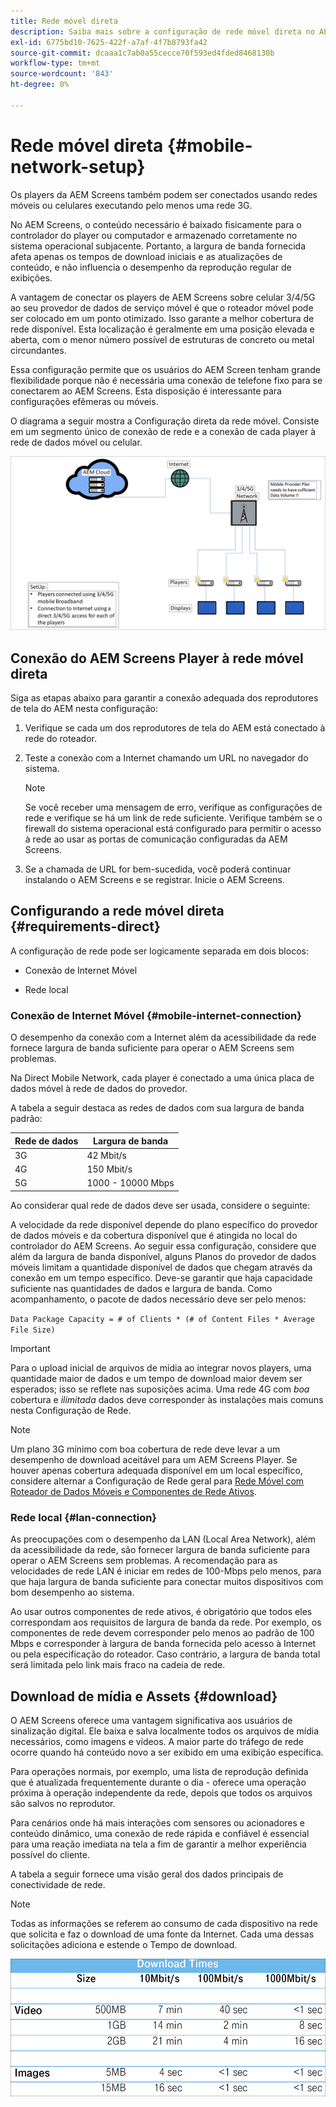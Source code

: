 ```yaml
---
title: Rede móvel direta
description: Saiba mais sobre a configuração de rede móvel direta no AEM Screens.
exl-id: 6775bd10-7625-422f-a7af-4f7b8793fa42
source-git-commit: dcaaa1c7ab0a55cecce70f593ed4fded8468130b
workflow-type: tm+mt
source-wordcount: '843'
ht-degree: 0%

---
```


# Rede móvel direta {#mobile-network-setup}

Os players da AEM Screens também podem ser conectados usando redes móveis ou celulares executando pelo menos uma rede 3G.

No AEM Screens, o conteúdo necessário é baixado fisicamente para o controlador do player ou computador e armazenado corretamente no sistema operacional subjacente. Portanto, a largura de banda fornecida afeta apenas os tempos de download iniciais e as atualizações de conteúdo, e não influencia o desempenho da reprodução regular de exibições.

A vantagem de conectar os players de AEM Screens sobre celular 3/4/5G ao seu provedor de dados de serviço móvel é que o roteador móvel pode ser colocado em um ponto otimizado. Isso garante a melhor cobertura de rede disponível. Esta localização é geralmente em uma posição elevada e aberta, com o menor número possível de estruturas de concreto ou metal circundantes.

Essa configuração permite que os usuários do AEM Screen tenham grande flexibilidade porque não é necessária uma conexão de telefone fixo para se conectarem ao AEM Screens. Esta disposição é interessante para configurações efêmeras ou móveis.

O diagrama a seguir mostra a Configuração direta da rede móvel. Consiste em um segmento único de conexão de rede e a conexão de cada player à rede de dados móvel ou celular.

![](/help/using/assets/direct-mobile-1.png)

## Conexão do AEM Screens Player à rede móvel direta

Siga as etapas abaixo para garantir a conexão adequada dos reprodutores de tela do AEM nesta configuração:

1. Verifique se cada um dos reprodutores de tela do AEM está conectado à rede do roteador.

1. Teste a conexão com a Internet chamando um URL no navegador do sistema.

   >[!NOTE]
   >Se você receber uma mensagem de erro, verifique as configurações de rede e verifique se há um link de rede suficiente. Verifique também se o firewall do sistema operacional está configurado para permitir o acesso à rede ao usar as portas de comunicação configuradas da AEM Screens.

1. Se a chamada de URL for bem-sucedida, você poderá continuar instalando o AEM Screens e se registrar. Inicie o AEM Screens.

## Configurando a rede móvel direta {#requirements-direct}

A configuração de rede pode ser logicamente separada em dois blocos:

* Conexão de Internet Móvel

* Rede local

### Conexão de Internet Móvel {#mobile-internet-connection}

O desempenho da conexão com a Internet além da acessibilidade da rede fornece largura de banda suficiente para operar o AEM Screens sem problemas.

Na Direct Mobile Network, cada player é conectado a uma única placa de dados móvel à rede de dados do provedor.

A tabela a seguir destaca as redes de dados com sua largura de banda padrão:

| Rede de dados | Largura de banda |
|--- |--- |
| 3G | 42 Mbit/s |
| 4G | 150 Mbit/s |
| 5G | 1000 - 10000 Mbps |

Ao considerar qual rede de dados deve ser usada, considere o seguinte:

A velocidade da rede disponível depende do plano específico do provedor de dados móveis e da cobertura disponível que é atingida no local do controlador do AEM Screens.
Ao seguir essa configuração, considere que além da largura de banda disponível, alguns Planos do provedor de dados móveis limitam a quantidade disponível de dados que chegam através da conexão em um tempo específico. Deve-se garantir que haja capacidade suficiente nas quantidades de dados e largura de banda.
Como acompanhamento, o pacote de dados necessário deve ser pelo menos:

`Data Package Capacity = # of Clients * (# of Content Files * Average File Size)`


>[!IMPORTANT]
>Para o upload inicial de arquivos de mídia ao integrar novos players, uma quantidade maior de dados e um tempo de download maior devem ser esperados; isso se reflete nas suposições acima. Uma rede 4G com *boa* cobertura e *ilimitada* dados deve corresponder às instalações mais comuns nesta Configuração de Rede.

>[!NOTE]
>Um plano 3G mínimo com boa cobertura de rede deve levar a um desempenho de download aceitável para um AEM Screens Player. Se houver apenas cobertura adequada disponível em um local específico, considere alternar a Configuração de Rede geral para [Rede Móvel com Roteador de Dados Móveis e Componentes de Rede Ativos](/help/using/mobile-network-router.md).


### Rede local {#lan-connection}

As preocupações com o desempenho da LAN (Local Area Network), além da acessibilidade da rede, são fornecer largura de banda suficiente para operar o AEM Screens sem problemas. A recomendação para as velocidades de rede LAN é iniciar em redes de 100-Mbps pelo menos, para que haja largura de banda suficiente para conectar muitos dispositivos com bom desempenho ao sistema.

Ao usar outros componentes de rede ativos, é obrigatório que todos eles correspondam aos requisitos de largura de banda da rede. Por exemplo, os componentes de rede devem corresponder pelo menos ao padrão de 100 Mbps e corresponder à largura de banda fornecida pelo acesso à Internet ou pela especificação do roteador. Caso contrário, a largura de banda total será limitada pelo link mais fraco na cadeia de rede.

## Download de mídia e Assets {#download}

O AEM Screens oferece uma vantagem significativa aos usuários de sinalização digital. Ele baixa e salva localmente todos os arquivos de mídia necessários, como imagens e vídeos. A maior parte do tráfego de rede ocorre quando há conteúdo novo a ser exibido em uma exibição específica.

Para operações normais, por exemplo, uma lista de reprodução definida que é atualizada frequentemente durante o dia - oferece uma operação próxima à operação independente da rede, depois que todos os arquivos são salvos no reprodutor.

Para cenários onde há mais interações com sensores ou acionadores e conteúdo dinâmico, uma conexão de rede rápida e confiável é essencial para uma reação imediata na tela a fim de garantir a melhor experiência possível do cliente.

A tabela a seguir fornece uma visão geral dos dados principais de conectividade de rede.

>[!NOTE]
>
>Todas as informações se referem ao consumo de cada dispositivo na rede que solicita e faz o download de uma fonte da Internet. Cada uma dessas solicitações adiciona e estende o Tempo de download.

![](/help/using/assets/download-times-mobile.png)
